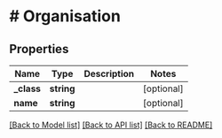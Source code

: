 # # Organisation

## Properties

Name | Type | Description | Notes
------------ | ------------- | ------------- | -------------
**_class** | **string** |  | [optional]
**name** | **string** |  | [optional]

[[Back to Model list]](../../README.md#models) [[Back to API list]](../../README.md#endpoints) [[Back to README]](../../README.md)
